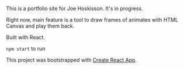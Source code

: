 This is a portfolio site for Joe Hoskisson. It's in progress.

Right now, main feature is a tool to draw frames of animates with HTML Canvas and play them back.

Built with React.

`npm start` to run





This project was bootstrapped with [Create React App](https://github.com/facebookincubator/create-react-app).
